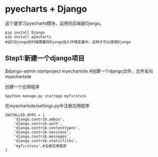 # pyecharts + Django
这个是学习pyecharts模块，运用的后端是Django。

```
pip install Django
pip install pyecharts
#运行Django的时候需要将Django加入环境变量中，这样才可以使用Django
```
## Step1:新建一个django项目
$django-admin startproject myechartsite #创建一个django文件，文件名叫myechartsite

创建一个应用程序
```
$python manage.py startapp myfirstvis
```
在myechartsite/settings.py中注册应用程序
```
INSTALLED_APPS = [
    'django.contrib.admin',
    'django.contrib.auth',
    'django.contrib.contenttypes',
    'django.contrib.sessions',
    'django.contrib.messages',
    'django.contrib.staticfiles',
    'myfirstvis',#注册应用程序
]
```
